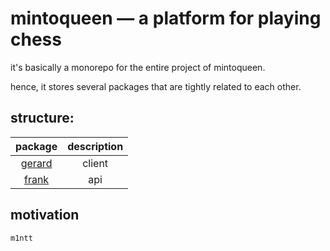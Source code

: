 # mintoqueen — a platform for playing chess

it's basically a monorepo for the entire project of mintoqueen.

hence, it stores several packages that are tightly related to each other.

## structure:

|     package      | description |
| :--------------: | :---------: |
| [gerard](gerard) |   client    |
|  [frank](frank)  |     api     |

## motivation

`m1ntt`
